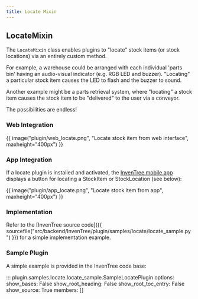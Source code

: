 ```yaml
---
title: Locate Mixin
---
```


## LocateMixin

The `LocateMixin` class enables plugins to "locate" stock items (or stock locations) via an entirely custom method.

For example, a warehouse could be arranged with each individual 'parts bin' having an audio-visual indicator (e.g. RGB LED and buzzer). "Locating" a particular stock item causes the LED to flash and the buzzer to sound.

Another example might be a parts retrieval system, where "locating" a stock item causes the stock item to be "delivered" to the user via a conveyor.

The possibilities are endless!

### Web Integration

{{ image("plugin/web_locate.png", "Locate stock item from web interface", maxheight="400px") }}

### App Integration

If a locate plugin is installed and activated, the [InvenTree mobile app](../../app/index.md) displays a button for locating a StockItem or StockLocation (see below):

{{ image("plugin/app_locate.png", "Locate stock item from app", maxheight="400px") }}

### Implementation

Refer to the [InvenTree source code]({{ sourcefile("src/backend/InvenTree/plugin/samples/locate/locate_sample.py") }}) for a simple implementation example.

### Sample Plugin

A simple example is provided in the InvenTree code base:

::: plugin.samples.locate.locate_sample.SampleLocatePlugin
    options:
        show_bases: False
        show_root_heading: False
        show_root_toc_entry: False
        show_source: True
        members: []
